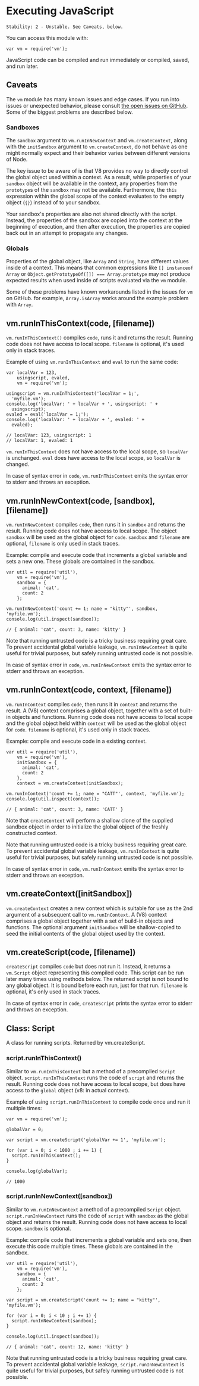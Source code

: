 # Executing JavaScript

    Stability: 2 - Unstable. See Caveats, below.

<!--name=vm-->

You can access this module with:

    var vm = require('vm');

JavaScript code can be compiled and run immediately or compiled, saved, and run later.

## Caveats

The `vm` module has many known issues and edge cases. If you run into
issues or unexpected behavior, please consult
[the open issues on GitHub](https://github.com/joyent/node/issues/search?q=vm).
Some of the biggest problems are described below.

### Sandboxes

The `sandbox` argument to `vm.runInNewContext` and `vm.createContext`,
along with the `initSandbox` argument to `vm.createContext`, do not
behave as one might normally expect and their behavior varies
between different versions of Node.

The key issue to be aware of is that V8 provides no way to directly
control the global object used within a context. As a result, while
properties of your `sandbox` object will be available in the context,
any properties from the `prototype`s of the `sandbox` may not be
available. Furthermore, the `this` expression within the global scope
of the context evaluates to the empty object (`{}`) instead of to
your sandbox.

Your sandbox's properties are also not shared directly with the script.
Instead, the properties of the sandbox are copied into the context at
the beginning of execution, and then after execution, the properties
are copied back out in an attempt to propagate any changes.

### Globals

Properties of the global object, like `Array` and `String`, have
different values inside of a context. This means that common
expressions like `[] instanceof Array` or
`Object.getPrototypeOf([]) === Array.prototype` may not produce
expected results when used inside of scripts evaluated via the `vm` module.

Some of these problems have known workarounds listed in the issues for
`vm` on GitHub. for example, `Array.isArray` works around
the example problem with `Array`.

## vm.runInThisContext(code, [filename])

`vm.runInThisContext()` compiles `code`, runs it and returns the result. Running
code does not have access to local scope. `filename` is optional, it's used only
in stack traces.

Example of using `vm.runInThisContext` and `eval` to run the same code:

    var localVar = 123,
        usingscript, evaled,
        vm = require('vm');

    usingscript = vm.runInThisContext('localVar = 1;',
      'myfile.vm');
    console.log('localVar: ' + localVar + ', usingscript: ' +
      usingscript);
    evaled = eval('localVar = 1;');
    console.log('localVar: ' + localVar + ', evaled: ' +
      evaled);

    // localVar: 123, usingscript: 1
    // localVar: 1, evaled: 1

`vm.runInThisContext` does not have access to the local scope, so `localVar` is unchanged.
`eval` does have access to the local scope, so `localVar` is changed.

In case of syntax error in `code`, `vm.runInThisContext` emits the syntax error to stderr
and throws an exception.


## vm.runInNewContext(code, [sandbox], [filename])

`vm.runInNewContext` compiles `code`, then runs it in `sandbox` and returns the
result. Running code does not have access to local scope. The object `sandbox`
will be used as the global object for `code`.
`sandbox` and `filename` are optional, `filename` is only used in stack traces.

Example: compile and execute code that increments a global variable and sets a new one.
These globals are contained in the sandbox.

    var util = require('util'),
        vm = require('vm'),
        sandbox = {
          animal: 'cat',
          count: 2
        };

    vm.runInNewContext('count += 1; name = "kitty"', sandbox, 'myfile.vm');
    console.log(util.inspect(sandbox));

    // { animal: 'cat', count: 3, name: 'kitty' }

Note that running untrusted code is a tricky business requiring great care.  To prevent accidental
global variable leakage, `vm.runInNewContext` is quite useful for trivial purposes, but safely running
untrusted code is not possible.

In case of syntax error in `code`, `vm.runInNewContext` emits the syntax error to stderr
and throws an exception.

## vm.runInContext(code, context, [filename])

`vm.runInContext` compiles `code`, then runs it in `context` and returns the
result. A (V8) context comprises a global object, together with a set of
built-in objects and functions. Running code does not have access to local scope
and the global object held within `context` will be used as the global object
for `code`.
`filename` is optional, it's used only in stack traces.

Example: compile and execute code in a existing context.

    var util = require('util'),
        vm = require('vm'),
        initSandbox = {
          animal: 'cat',
          count: 2
        },
        context = vm.createContext(initSandbox);

    vm.runInContext('count += 1; name = "CATT"', context, 'myfile.vm');
    console.log(util.inspect(context));

    // { animal: 'cat', count: 3, name: 'CATT' }

Note that `createContext` will perform a shallow clone of the supplied sandbox object in order to
initialize the global object of the freshly constructed context.

Note that running untrusted code is a tricky business requiring great care.  To prevent accidental
global variable leakage, `vm.runInContext` is quite useful for trivial purposes, but safely running
untrusted code is not possible.

In case of syntax error in `code`, `vm.runInContext` emits the syntax error to stderr
and throws an exception.

## vm.createContext([initSandbox])

`vm.createContext` creates a new context which is suitable for use as the 2nd argument of a subsequent
call to `vm.runInContext`. A (V8) context comprises a global object together with a set of
build-in objects and functions. The optional argument `initSandbox` will be shallow-copied
to seed the initial contents of the global object used by the context.

## vm.createScript(code, [filename])

`createScript` compiles `code` but does not run it. Instead, it returns a
`vm.Script` object representing this compiled code. This script can be run
later many times using methods below. The returned script is not bound to any
global object. It is bound before each run, just for that run. `filename` is
optional, it's only used in stack traces.

In case of syntax error in `code`, `createScript` prints the syntax error to stderr
and throws an exception.


## Class: Script

A class for running scripts.  Returned by vm.createScript.

### script.runInThisContext()

Similar to `vm.runInThisContext` but a method of a precompiled `Script` object.
`script.runInThisContext` runs the code of `script` and returns the result.
Running code does not have access to local scope, but does have access to the `global` object
(v8: in actual context).

Example of using `script.runInThisContext` to compile code once and run it multiple times:

    var vm = require('vm');

    globalVar = 0;

    var script = vm.createScript('globalVar += 1', 'myfile.vm');

    for (var i = 0; i < 1000 ; i += 1) {
      script.runInThisContext();
    }

    console.log(globalVar);

    // 1000


### script.runInNewContext([sandbox])

Similar to `vm.runInNewContext` a method of a precompiled `Script` object.
`script.runInNewContext` runs the code of `script` with `sandbox` as the global object and returns the result.
Running code does not have access to local scope. `sandbox` is optional.

Example: compile code that increments a global variable and sets one, then execute this code multiple times.
These globals are contained in the sandbox.

    var util = require('util'),
        vm = require('vm'),
        sandbox = {
          animal: 'cat',
          count: 2
        };

    var script = vm.createScript('count += 1; name = "kitty"', 'myfile.vm');

    for (var i = 0; i < 10 ; i += 1) {
      script.runInNewContext(sandbox);
    }

    console.log(util.inspect(sandbox));

    // { animal: 'cat', count: 12, name: 'kitty' }

Note that running untrusted code is a tricky business requiring great care.  To prevent accidental
global variable leakage, `script.runInNewContext` is quite useful for trivial purposes, but safely running
untrusted code is not possible.
